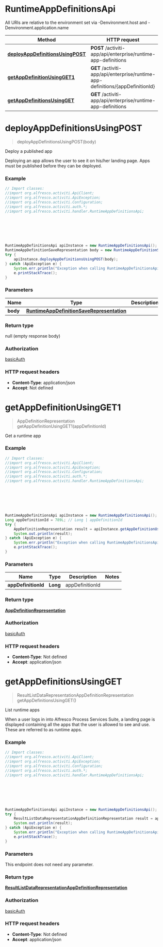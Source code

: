 # RuntimeAppDefinitionsApi

All URIs are relative to the environment set via -Denvironment.host and -Denvironment.application.name

Method | HTTP request | Description
------------- | ------------- | -------------
[**deployAppDefinitionsUsingPOST**](RuntimeAppDefinitionsApi.md#deployAppDefinitionsUsingPOST) | **POST** /activiti-app/api/enterprise/runtime-app-definitions | Deploy a published app
[**getAppDefinitionUsingGET1**](RuntimeAppDefinitionsApi.md#getAppDefinitionUsingGET1) | **GET** /activiti-app/api/enterprise/runtime-app-definitions/{appDefinitionId} | Get a runtime app
[**getAppDefinitionsUsingGET**](RuntimeAppDefinitionsApi.md#getAppDefinitionsUsingGET) | **GET** /activiti-app/api/enterprise/runtime-app-definitions | List runtime apps

<a name="deployAppDefinitionsUsingPOST"></a>
# **deployAppDefinitionsUsingPOST**
> deployAppDefinitionsUsingPOST(body)

Deploy a published app

Deploying an app allows the user to see it on his/her landing page. Apps must be published before they can be deployed.

### Example
```java
// Import classes:
//import org.alfresco.activiti.ApiClient;
//import org.alfresco.activiti.ApiException;
//import org.alfresco.activiti.Configuration;
//import org.alfresco.activiti.auth.*;
//import org.alfresco.activiti.handler.RuntimeAppDefinitionsApi;







RuntimeAppDefinitionsApi apiInstance = new RuntimeAppDefinitionsApi();
RuntimeAppDefinitionSaveRepresentation body = new RuntimeAppDefinitionSaveRepresentation(); // RuntimeAppDefinitionSaveRepresentation | 
try {
    apiInstance.deployAppDefinitionsUsingPOST(body);
} catch (ApiException e) {
    System.err.println("Exception when calling RuntimeAppDefinitionsApi#deployAppDefinitionsUsingPOST");
    e.printStackTrace();
}
```

### Parameters

Name | Type | Description  | Notes
------------- | ------------- | ------------- | -------------
 **body** | [**RuntimeAppDefinitionSaveRepresentation**](RuntimeAppDefinitionSaveRepresentation.md)|  | [optional]

### Return type

null (empty response body)

### Authorization

[basicAuth](../README.md#basicAuth)

### HTTP request headers

 - **Content-Type**: application/json
 - **Accept**: Not defined

<a name="getAppDefinitionUsingGET1"></a>
# **getAppDefinitionUsingGET1**
> AppDefinitionRepresentation getAppDefinitionUsingGET1(appDefinitionId)

Get a runtime app

### Example
```java
// Import classes:
//import org.alfresco.activiti.ApiClient;
//import org.alfresco.activiti.ApiException;
//import org.alfresco.activiti.Configuration;
//import org.alfresco.activiti.auth.*;
//import org.alfresco.activiti.handler.RuntimeAppDefinitionsApi;







RuntimeAppDefinitionsApi apiInstance = new RuntimeAppDefinitionsApi();
Long appDefinitionId = 789L; // Long | appDefinitionId
try {
    AppDefinitionRepresentation result = apiInstance.getAppDefinitionUsingGET1(appDefinitionId);
    System.out.println(result);
} catch (ApiException e) {
    System.err.println("Exception when calling RuntimeAppDefinitionsApi#getAppDefinitionUsingGET1");
    e.printStackTrace();
}
```

### Parameters

Name | Type | Description  | Notes
------------- | ------------- | ------------- | -------------
 **appDefinitionId** | **Long**| appDefinitionId |

### Return type

[**AppDefinitionRepresentation**](AppDefinitionRepresentation.md)

### Authorization

[basicAuth](../README.md#basicAuth)

### HTTP request headers

 - **Content-Type**: Not defined
 - **Accept**: application/json

<a name="getAppDefinitionsUsingGET"></a>
# **getAppDefinitionsUsingGET**
> ResultListDataRepresentationAppDefinitionRepresentation getAppDefinitionsUsingGET()

List runtime apps

When a user logs in into Alfresco Process Services Suite, a landing page is displayed containing all the apps that the user is allowed to see and use. These are referred to as runtime apps.

### Example
```java
// Import classes:
//import org.alfresco.activiti.ApiClient;
//import org.alfresco.activiti.ApiException;
//import org.alfresco.activiti.Configuration;
//import org.alfresco.activiti.auth.*;
//import org.alfresco.activiti.handler.RuntimeAppDefinitionsApi;







RuntimeAppDefinitionsApi apiInstance = new RuntimeAppDefinitionsApi();
try {
    ResultListDataRepresentationAppDefinitionRepresentation result = apiInstance.getAppDefinitionsUsingGET();
    System.out.println(result);
} catch (ApiException e) {
    System.err.println("Exception when calling RuntimeAppDefinitionsApi#getAppDefinitionsUsingGET");
    e.printStackTrace();
}
```

### Parameters
This endpoint does not need any parameter.

### Return type

[**ResultListDataRepresentationAppDefinitionRepresentation**](ResultListDataRepresentationAppDefinitionRepresentation.md)

### Authorization

[basicAuth](../README.md#basicAuth)

### HTTP request headers

 - **Content-Type**: Not defined
 - **Accept**: application/json

